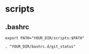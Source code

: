 # scripts
## .bashrc
```shell
export PATH="YOUR_DIR/scripts:$PATH"

. "YOUR_DIR/bashrc.d/git_status"
```
